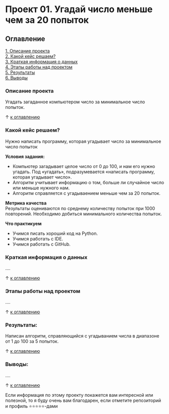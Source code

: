 # Проект 01. Угадай число меньше чем за 20 попыток

## Оглавление  
[1. Описание проекта](https://github.com/vladiq113/sf_data_science/blob/main/project_01/README.md#Описание-проекта)  
[2. Какой кейс решаем?](https://github.com/vladiq113/sf_data_science/blob/main/project_01/README.md#Какой-кейс-решаем)  
[3. Краткая информация о данных](https://github.com/vladiq113/sf_data_science/blob/main/project_01/README.md#Краткая-информация-о-данных)  
[4. Этапы работы над проектом](https://github.com/vladiq113/sf_data_science/blob/main/project_01/README.md#Этапы-работы-над-проектом)  
[5. Результаты](https://github.com/vladiq113/sf_data_science/blob/main/project_01/README.md#Результаты)    
[6. Выводы](https://github.com/vladiq113/sf_data_science/blob/main/project_01/README.md#Выводы) 

### Описание проекта    
Угадать загаданное компьютером число за минимальное число попыток.

&#8593; [к оглавлению](_)


### Какой кейс решаем?    
Нужно написать программу, которая угадывает число за минимальное число попыток

**Условия задания:**  
- Компьютер загадывает целое число от 0 до 100, и нам его нужно угадать. Под «угадать», подразумевается «написать программу, которая угадывает число».
- Алгоритм учитывает информацию о том, больше ли случайное число или меньше нужного нам.
- Алгоритм справляется с угадываением меньше чем за 20 попыток.

**Метрика качества**     
Результаты оцениваются по среднему количеству попыток при 1000 повторений. Необходимо добиться минимального количества попыток.

**Что практикуем**     
- Учимся писать хороший код на Python.
- Учимся работать с IDE.
- Учимся работать с GitHub.



### Краткая информация о данных
....
  
&#8593; [к оглавлению](https://github.com/vladiq113/sf_data_science/blob/main/project_01/README.md#Оглавление)


### Этапы работы над проектом  
....

&#8593; [к оглавлению](https://github.com/vladiq113/sf_data_science/blob/main/project_01/README.md#Оглавление)


### Результаты:  
Написан алгоритм, справляющийся с угадыванием числа в диапазоне от 1 до 100 за 5 попыток.

&#8593; [к оглавлению](https://github.com/vladiq113/sf_data_science/blob/main/project_01/README.md#Оглавление)


### Выводы:  
....

&#8593; [к оглавлению](https://github.com/vladiq113/sf_data_science/blob/main/project_01/README.md#Оглавление)


Если информация по этому проекту покажется вам интересной или полезной, то я буду очень вам благодарен, если отметите репозиторий и профиль ⭐️⭐️⭐️⭐️⭐️-дами
